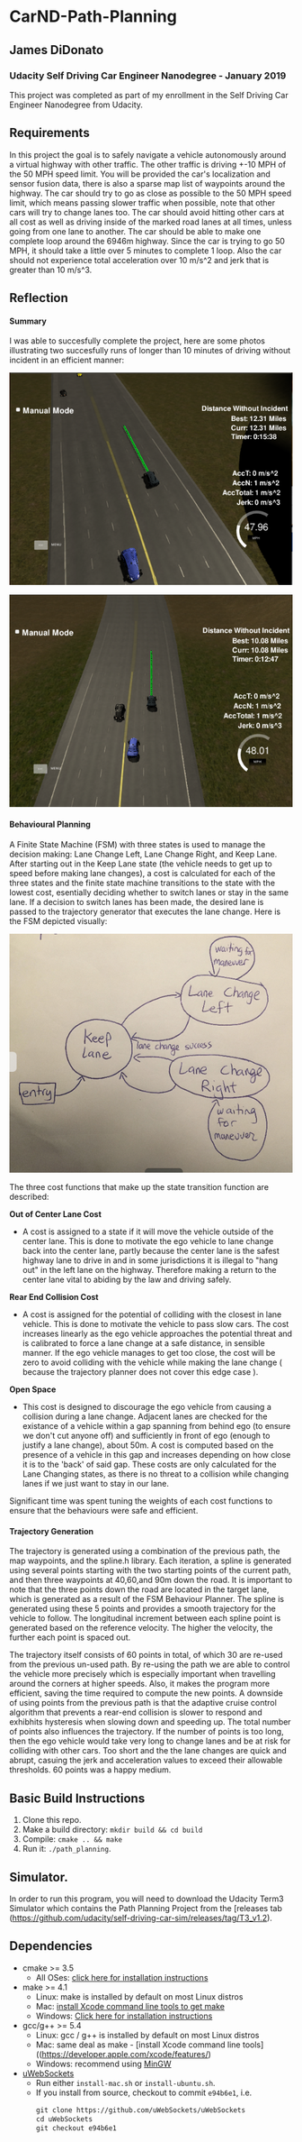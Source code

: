 # CarND-Path-Planning
## James DiDonato
### Udacity Self Driving Car Engineer Nanodegree - January 2019


This project was completed as part of my enrollment in the  Self Driving Car Engineer Nanodegree from Udacity.

## Requirements
In this project the goal is to safely navigate a vehicle autonomously around a virtual highway with other traffic. The other traffic is driving +-10 MPH of the 50 MPH speed limit. You will be provided the car's localization and sensor fusion data, there is also a sparse map list of waypoints around the highway. The car should try to go as close as possible to the 50 MPH speed limit, which means passing slower traffic when possible, note that other cars will try to change lanes too. The car should avoid hitting other cars at all cost as well as driving inside of the marked road lanes at all times, unless going from one lane to another. The car should be able to make one complete loop around the 6946m highway. Since the car is trying to go 50 MPH, it should take a little over 5 minutes to complete 1 loop. Also the car should not experience total acceleration over 10 m/s^2 and jerk that is greater than 10 m/s^3.

[//]: # (Image References)

[image1]: ./ReportImages/Run1.png "Run1"
[image2]: ./ReportImages/Run2.png "Run2"
[image3]: ./ReportImages/FSM.png "FSM"

## Reflection

#### Summary

I was able to succesfully complete the project, here are some photos illustrating two succesfully runs of longer than 10 minutes of driving without incident in an efficient manner:

![alt text][image1]

![alt text][image2]

#### Behavioural Planning

A Finite State Machine (FSM) with three states is used to manage the decision making: Lane Change Left, Lane Change Right, and Keep Lane. After starting out in the Keep Lane state (the vehicle needs to get up to speed before making lane changes), a cost is calculated for each of the three states and the finite state machine transitions to the state with the lowest cost, esentially deciding whether to switch lanes or stay in the same lane. If a decision to switch lanes has been made, the desired lane is passed to the trajectory generator that executes the lane change. Here is the FSM depicted visually:

![alt text][image3]


The three cost functions that make up the state transition function are described:

**Out of Center Lane Cost**
- A cost is assigned to a state if it will move the vehicle outside of the center lane. This is done to motivate the ego vehicle to lane change back into the center lane, partly because the center lane is the safest highway lane to drive in and in some jurisdictions it is illegal to "hang out" in the left lane on the highway. Therefore making a return to the center lane vital to abiding by the law and driving safely.

**Rear End Collision Cost**
- A cost is assigned for the potential of colliding with the closest in lane vehicle. This is done to motivate the vehicle to pass slow cars. The cost increases linearly as the ego vehicle approaches the potential threat and is calibrated to force a lane change at a safe distance, in sensible manner. If the ego vehicle manages to get too close, the cost will be zero to avoid colliding with the vehicle while making the lane change ( because the trajectory planner does not cover this edge case ).

**Open Space**
- This cost is designed to discourage the ego vehicle from causing a collision during a lane change. Adjacent lanes are checked for the existance of a vehicle within a gap spanning from behind ego (to ensure we don't cut anyone off) and sufficiently in front of ego (enough to justify a lane change), about 50m. A cost is computed based on the presence of a vehicle in this gap and increases depending on how close it is to the 'back' of said gap. These costs are only calculated for the Lane Changing states, as there is no threat to a collision while changing lanes if we just want to stay in our lane.

Significant time was spent tuning the weights of each cost functions to ensure that the behaviours were safe and efficient. 

#### Trajectory Generation

The trajectory is generated using a combination of the previous path, the map waypoints, and the spline.h library.  Each iteration, a spline is generated using several points starting with the two starting points of the current path, and then three waypoints at 40,60,and 90m down the road. It is important to note that the three points down the road are located in the target lane, which is generated as a result of the FSM Behaviour Planner. The spline is generated using these 5 points and provides a smooth trajectory for the vehicle to follow. The longitudinal increment between each spline point is generated based on the reference velocity. The higher the velocity, the further each point is spaced out.


The trajectory itself consists of 60 points in total, of which 30 are re-used from the previous un-used path. By re-using the path we are able to control the vehicle more precisely which is especially important when travelling around the corners at higher speeds. Also, it makes the program more efficient, saving the time required to compute the new points. A downside of using points from the previous path is that the adaptive cruise control algorithm that prevents a rear-end collision is slower to respond and exhibhits hysteresis when slowing down and speeding up. The total number of points also influences the trajectory. If the number of points is too long, then the ego vehicle would take very long to change lanes and be at risk for colliding with other cars. Too short and the the lane changes are quick and abrupt, casuing the jerk and acceleration values to exceed their allowable thresholds. 60 points was a happy medium.
   

## Basic Build Instructions

1. Clone this repo.
2. Make a build directory: `mkdir build && cd build`
3. Compile: `cmake .. && make`
4. Run it: `./path_planning`.

## Simulator.
In order to run this program, you will need to download the Udacity Term3 Simulator which contains the Path Planning Project from the [releases tab (https://github.com/udacity/self-driving-car-sim/releases/tag/T3_v1.2).

## Dependencies

* cmake >= 3.5
  * All OSes: [click here for installation instructions](https://cmake.org/install/)
* make >= 4.1
  * Linux: make is installed by default on most Linux distros
  * Mac: [install Xcode command line tools to get make](https://developer.apple.com/xcode/features/)
  * Windows: [Click here for installation instructions](http://gnuwin32.sourceforge.net/packages/make.htm)
* gcc/g++ >= 5.4
  * Linux: gcc / g++ is installed by default on most Linux distros
  * Mac: same deal as make - [install Xcode command line tools]((https://developer.apple.com/xcode/features/)
  * Windows: recommend using [MinGW](http://www.mingw.org/)
* [uWebSockets](https://github.com/uWebSockets/uWebSockets)
  * Run either `install-mac.sh` or `install-ubuntu.sh`.
  * If you install from source, checkout to commit `e94b6e1`, i.e.
    ```
    git clone https://github.com/uWebSockets/uWebSockets 
    cd uWebSockets
    git checkout e94b6e1
    ```
